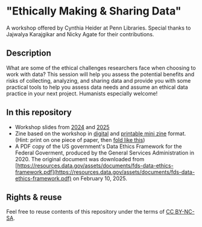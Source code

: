 # "Ethically Making & Sharing Data"
A workshop offered by Cynthia Heider at Penn Libraries. Special thanks to Jajwalya Karajgikar and Nicky Agate for their contributions.

## Description 
What are some of the ethical challenges researchers face when choosing to work with data? This session will help you assess the potential benefits and risks of collecting, analyzing, and sharing data and provide you with some practical tools to help you assess data needs and assume an ethical data practice in your next project. Humanists especially welcome!

## In this repository
- Workshop slides from [2024]([https://github.com/upenndigitalscholarship/workshop-data-ethics/blob/main/2024-Slides_Ethically_Making_Sharing_Data.pdf](https://github.com/cynthiaheider/data-ethics/blob/main/2024-Slides_Ethically_Making_Sharing_Data.pdf)) and [2025](https://github.com/upenndigitalscholarship/workshop-data-ethics/blob/main/2025-Slides_Ethically_Making_Sharing_Data.pdf)
- Zine based on the workshop in [digital](2025-Zine-Ethically_Making_Sharing_Data.pdf) and [printable mini zine](2025-Zine-Printable-Ethically_Making_Sharing_Data.pdf) format. (Hint: print on one piece of paper, then [fold like this](https://www.42ndstreet.org.uk/media/etdlxppk/zine-guide-colour.jpg))
- A PDF copy of the US government's Data Ethics Framework for the Federal Goverment, produced by the General Services Administration in 2020. The original document was downloaded from [https://resources.data.gov/assets/documents/fds-data-ethics-framework.pdf](https://resources.data.gov/assets/documents/fds-data-ethics-framework.pdf) on February 10, 2025.

## Rights & reuse
Feel free to reuse contents of this repository under the terms of [CC BY-NC-SA](https://creativecommons.org/licenses/by-nc-sa/4.0/).

